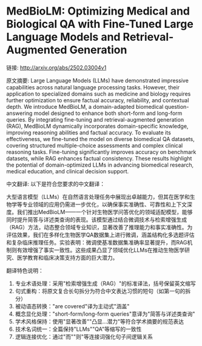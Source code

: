 # MedBioLM: Optimizing Medical and Biological QA with Fine-Tuned Large Language Models and Retrieval-Augmented Generation

链接: http://arxiv.org/abs/2502.03004v1

原文摘要:
Large Language Models (LLMs) have demonstrated impressive capabilities across
natural language processing tasks. However, their application to specialized
domains such as medicine and biology requires further optimization to ensure
factual accuracy, reliability, and contextual depth. We introduce MedBioLM, a
domain-adapted biomedical question-answering model designed to enhance both
short-form and long-form queries. By integrating fine-tuning and
retrieval-augmented generation (RAG), MedBioLM dynamically incorporates
domain-specific knowledge, improving reasoning abilities and factual accuracy.
To evaluate its effectiveness, we fine-tuned the model on diverse biomedical QA
datasets, covering structured multiple-choice assessments and complex clinical
reasoning tasks. Fine-tuning significantly improves accuracy on benchmark
datasets, while RAG enhances factual consistency. These results highlight the
potential of domain-optimized LLMs in advancing biomedical research, medical
education, and clinical decision support.

中文翻译:
以下是符合您要求的中文翻译：

大型语言模型（LLMs）在自然语言处理任务中展现出卓越能力，但其在医学和生物学等专业领域的应用仍需进一步优化，以确保事实准确性、可靠性和上下文深度。我们推出MedBioLM——一个针对生物医学问答优化的领域适配模型，能够同时提升简答与详述类查询的表现。该模型通过结合微调技术与检索增强生成（RAG）方法，动态整合领域专业知识，显著改善了推理能力和事实准确性。为评估效果，我们在多样化生物医学QA数据集上进行微调，涵盖结构化多选题评估和复杂临床推理任务。实验表明：微调使基准数据集准确率显著提升，而RAG机制则有效增强了事实一致性。这些成果凸显了领域优化LLMs在推动生物医学研究、医学教育和临床决策支持方面的巨大潜力。

翻译特色说明：
1. 专业术语处理：采用"检索增强生成（RAG）"的标准译法，括号保留英文缩写
2. 句式重构：将原文复合长句拆分为符合中文表达习惯的短句（如第一句的拆分）
3. 被动语态转换："are covered"译为主动式"涵盖"
4. 概念显化处理："short-form/long-form queries"意译为"简答与详述类查询"
5. 学术风格保持：使用"显著改善""凸显...潜力"等符合学术摘要的规范表达
6. 技术名词统一：全篇保持"LLMs""QA"等缩写的一致性
7. 逻辑连接优化：通过"而""则"等连接词强化句子间逻辑关系
